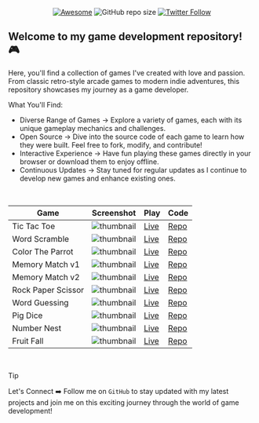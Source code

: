 <div align="center">

[![Awesome](https://awesome.re/badge.svg)](https://awesome.re)
![GitHub repo size](https://img.shields.io/github/repo-size/Pranav-Jadhav09/Games)
[![Twitter Follow](https://img.shields.io/twitter/follow/Pranav_Jadhav09?style=social)](https://twitter.com/Pranav_Jadhav09)

</div>

## Welcome to my game development repository! 🎮

Here, you'll find a collection of games I've created with love and passion. From classic retro-style arcade games to modern indie adventures, this repository showcases my journey as a game developer.

What You'll Find:

- Diverse Range of Games → Explore a variety of games, each with its unique gameplay mechanics and challenges.
- Open Source → Dive into the source code of each game to learn how they were built. Feel free to fork, modify, and contribute!
- Interactive Experience → Have fun playing these games directly in your browser or download them to enjoy offline.
- Continuous Updates → Stay tuned for regular updates as I continue to develop new games and enhance existing ones.

<br />

| Game               | Screenshot              | Play                                     | Code                          |
| ------------------ | ----------------------- | ---------------------------------------- | ----------------------------- |
| Tic Tac Toe        | ![thumbnail](./assets/) | [Live](https://tic-tac-toe-jrpranav.com) | [Repo](./Tic-Tac-Toe/)        |
| Word Scramble      | ![thumbnail](./assets/) | [Live](https://victoreke.com)            | [Repo](./Word-Scramble/)      |
| Color The Parrot   | ![thumbnail](./assets/) | [Live](https://victoreke.com)            | [Repo](./Color-The-Parrot/)   |
| Memory Match v1    | ![thumbnail](./assets/) | [Live](https://victoreke.com)            | [Repo](./Memory-Match-v1/)    |
| Memory Match v2    | ![thumbnail](./assets/) | [Live](https://victoreke.com)            | [Repo](./Memory-Match-v2/)    |
| Rock Paper Scissor | ![thumbnail](./assets/) | [Live](https://victoreke.com)            | [Repo](./Rock-Paper-Scissor/) |
| Word Guessing      | ![thumbnail](./assets/) | [Live](https://victoreke.com)            | [Repo](./Word-Guessing/)      |
| Pig Dice           | ![thumbnail](./assets/) | [Live](https://victoreke.com)            | [Repo](./Pig-Dice/)           |
| Number Nest        | ![thumbnail](./assets/) | [Live](https://victoreke.com)            | [Repo](./Number-Nest/)        |
| Fruit Fall         | ![thumbnail](./assets/) | [Live](https://victoreke.com)            | [Repo](./Fruit-Fall/)         |

<br />

> [!TIP]
> Let's Connect ➡️ Follow me on `GitHub` to stay updated with my latest projects and join me on this exciting journey through the world of game development!
